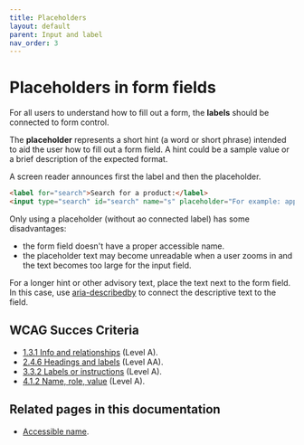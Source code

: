 ```yaml
---
title: Placeholders
layout: default
parent: Input and label
nav_order: 3
---
```


# Placeholders in form fields

For all users to understand how to fill out a form, the **labels** should be connected to form control.

The **placeholder** represents a short hint (a word or short phrase) intended to aid the user how to fill out a form field. A hint could be a sample value or a brief description of the expected format.

A screen reader announces first the label and then the placeholder.

```html
<label for="search">Search for a product:</label>
<input type="search" id="search" name="s" placeholder="For example: apples, bread or milk">
```

Only using a placeholder (without ao connected label) has some disadvantages:
- the form field doesn't have a proper accessible name.
- the placeholder text may become unreadable when a user zooms in and the text becomes too large for the input field.

For a longer hint or other advisory text, place the text next to the form field. In this case, use [aria-describedby]({{site.baseurl}}/docs/topics/forms/descriptions/) to connect the descriptive text to the field.


## WCAG Succes Criteria

- [1.3.1 Info and relationships](https://www.w3.org/WAI/WCAG22/quickref/#info-and-relationships) (Level A).
- [2.4.6 Headings and labels](https://www.w3.org/WAI/WCAG22/quickref/#headings-and-labels) (Level AA).
- [3.3.2 Labels or instructions](https://www.w3.org/WAI/WCAG22/quickref/#labels-or-instructions) (Level A).
- [4.1.2 Name, role, value](https://www.w3.org/WAI/WCAG22/quickref/#labels-or-instructions) (Level A).

## Related pages in this documentation

- [Accessible name]({{site.baseurl}}/docs/topics/code/accessible-name/).

